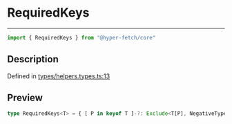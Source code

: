 

# RequiredKeys

<div class="api-docs__separator" data-reactroot="">

---

</div><div class="api-docs__import" data-reactroot="">

```ts
import { RequiredKeys } from "@hyper-fetch/core"
```

</div><div class="api-docs__section">

## Description

</div><div class="api-docs__description"><span class="api-docs__do-not-parse">



</span></div><p class="api-docs__definition">

Defined in [types/helpers.types.ts:13](https://github.com/BetterTyped/hyper-fetch/blob/9cf1f580/packages/core/src/types/helpers.types.ts#L13)

</p><div class="api-docs__section">

## Preview

</div><div class="api-docs__preview type single">

```ts
type RequiredKeys<T> = { [ P in keyof T ]-?: Exclude<T[P], NegativeTypes> };
```

</div>
